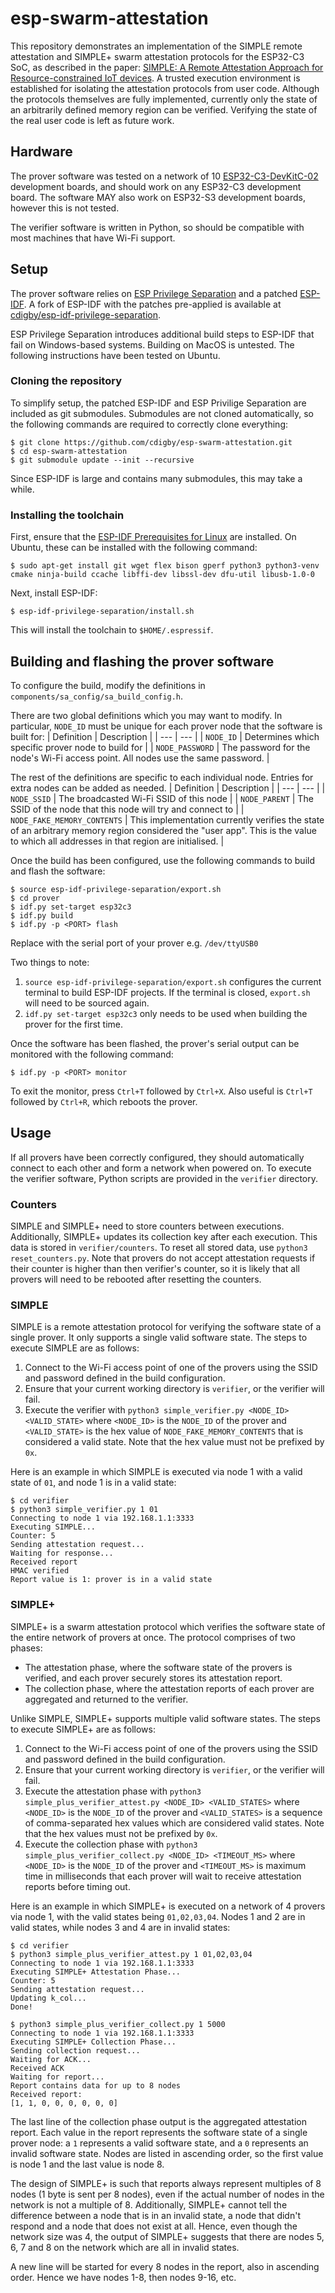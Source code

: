 # esp-swarm-attestation
This repository demonstrates an implementation of the SIMPLE remote attestation and SIMPLE+ swarm attestation protocols for the ESP32-C3 SoC, as described in the paper: [SIMPLE: A Remote Attestation Approach for Resource-constrained IoT devices](https://ieeexplore.ieee.org/abstract/document/9096052). A trusted execution environment is established for isolating the attestation protocols from user code. Although the protocols themselves are fully implemented, currently only the state of an arbitrarily defined memory region can be verified. Verifying the state of the real user code is left as future work.


## Hardware
The prover software was tested on a network of 10 [ESP32-C3-DevKitC-02](https://docs.espressif.com/projects/esp-idf/en/latest/esp32c3/hw-reference/esp32c3/user-guide-devkitc-02.html) development boards, and should work on any ESP32-C3 development board. The software MAY also work on ESP32-S3 development boards, however this is not tested.

The verifier software is written in Python, so should be compatible with most machines that have Wi-Fi support.


## Setup
The prover software relies on [ESP Privilege Separation](https://github.com/espressif/esp-privilege-separation) and a patched [ESP-IDF](https://github.com/espressif/esp-idf). A fork of ESP-IDF with the patches pre-applied is available at [cdigby/esp-idf-privilege-separation](https://github.com/cdigby/esp-idf-privilege-separation).

ESP Privilege Separation introduces additional build steps to ESP-IDF that fail on Windows-based systems. Building on MacOS is untested. The following instructions have been tested on Ubuntu. 

### Cloning the repository
To simplify setup, the patched ESP-IDF and ESP Privilige Separation are included as git submodules. Submodules are not cloned automatically, so the following commands are required to correctly clone everything:
```
$ git clone https://github.com/cdigby/esp-swarm-attestation.git
$ cd esp-swarm-attestation
$ git submodule update --init --recursive
```
Since ESP-IDF is large and contains many submodules, this may take a while.

### Installing the toolchain
First, ensure that the [ESP-IDF Prerequisites for Linux](https://docs.espressif.com/projects/esp-idf/en/latest/esp32/get-started/linux-macos-setup.html#get-started-prerequisites) are installed. On Ubuntu, these can be installed with the following command:
```
$ sudo apt-get install git wget flex bison gperf python3 python3-venv cmake ninja-build ccache libffi-dev libssl-dev dfu-util libusb-1.0-0
```

Next, install ESP-IDF:
```
$ esp-idf-privilege-separation/install.sh
```
This will install the toolchain to `$HOME/.espressif`.


## Building and flashing the prover software
To configure the build, modify the definitions in `components/sa_config/sa_build_config.h`.

There are two global definitions which you may want to modify. In particular, `NODE_ID` must be unique for each prover node that the software is built for:
| Definition | Description |
| --- | --- |
| `NODE_ID` | Determines which specific prover node to build for |
| `NODE_PASSWORD` | The password for the node's Wi-Fi access point. All nodes use the same password. |

The rest of the definitions are specific to each individual node. Entries for extra nodes can be added as needed.
| Definition | Description |
| --- | --- |
| `NODE_SSID` | The broadcasted Wi-Fi SSID of this node |
| `NODE_PARENT` | The SSID of the node that this node will try and connect to |
| `NODE_FAKE_MEMORY_CONTENTS` | This implementation currently verifies the state of an arbitrary memory region considered the "user app". This is the value to which all addresses in that region are initialised. |

Once the build has been configured, use the following commands to build and flash the software:
```
$ source esp-idf-privilege-separation/export.sh
$ cd prover
$ idf.py set-target esp32c3
$ idf.py build
$ idf.py -p <PORT> flash
```
Replace <PORT> with the serial port of your prover e.g. `/dev/ttyUSB0`

Two things to note:
1. `source esp-idf-privilege-separation/export.sh` configures the current terminal to build ESP-IDF projects. If the terminal is closed, `export.sh` will need to be sourced again.
2. `idf.py set-target esp32c3` only needs to be used when building the prover for the first time.

Once the software has been flashed, the prover's serial output can be monitored with the following command:
```
$ idf.py -p <PORT> monitor
```
To exit the monitor, press `Ctrl+T` followed by `Ctrl+X`. Also useful is `Ctrl+T` followed by `Ctrl+R`, which reboots the prover.


## Usage
If all provers have been correctly configured, they should automatically connect to each other and form a network when powered on.
To execute the verifier software, Python scripts are provided in the `verifier` directory.

### Counters
SIMPLE and SIMPLE+ need to store counters between executions. Additionally, SIMPLE+ updates its collection key after each execution. This data is stored in `verifier/counters`. To reset all stored data, use `python3 reset_counters.py`. Note that provers do not accept attestation requests if their counter is higher than then verifier's counter, so it is likely that all provers will need to be rebooted after resetting the counters.

### SIMPLE
SIMPLE is a remote attestation protocol for verifying the software state of a single prover. It only supports a single valid software state. The steps to execute SIMPLE are as follows:

1. Connect to the Wi-Fi access point of one of the provers using the SSID and password defined in the build configuration.
2. Ensure that your current working directory is `verifier`, or the verifier will fail.
3. Execute the verifier with `python3 simple_verifier.py <NODE_ID> <VALID_STATE>` where `<NODE_ID>` is the `NODE_ID` of the prover and `<VALID_STATE>` is the hex value of `NODE_FAKE_MEMORY_CONTENTS` that is considered a valid state. Note that the hex value must not be prefixed by `0x`.

Here is an example in which SIMPLE is executed via node 1 with a valid state of `01`, and node 1 is in a valid state:
```
$ cd verifier
$ python3 simple_verifier.py 1 01
Connecting to node 1 via 192.168.1.1:3333
Executing SIMPLE...
Counter: 5
Sending attestation request...
Waiting for response...
Received report
HMAC verified
Report value is 1: prover is in a valid state
```

### SIMPLE+
SIMPLE+ is a swarm attestation protocol which verifies the software state of the entire network of provers at once. The protocol comprises of two phases:
- The attestation phase, where the software state of the provers is verified, and each prover securely stores its attestation report.
- The collection phase, where the attestation reports of each prover are aggregated and returned to the verifier.

Unlike SIMPLE, SIMPLE+ supports multiple valid software states. The steps to execute SIMPLE+ are as follows:

1. Connect to the Wi-Fi access point of one of the provers using the SSID and password defined in the build configuration.
2. Ensure that your current working directory is `verifier`, or the verifier will fail.
3. Execute the attestation phase with `python3 simple_plus_verifier_attest.py <NODE_ID> <VALID_STATES>` where `<NODE_ID>` is the `NODE_ID` of the prover and `<VALID_STATES>` is a sequence of comma-separated hex values which are considered valid states. Note that the hex values must not be prefixed by `0x`.
4. Execute the collection phase with `python3 simple_plus_verifier_collect.py <NODE_ID> <TIMEOUT_MS>` where `<NODE_ID>` is the `NODE_ID` of the prover and `<TIMEOUT_MS>` is maximum time in milliseconds that each prover will wait to receive attestation reports before timing out.

Here is an example in which SIMPLE+ is executed on a network of 4 provers via node 1, with the valid states being `01,02,03,04`. Nodes 1 and 2 are in valid states, while nodes 3 and 4 are in invalid states:
```
$ cd verifier
$ python3 simple_plus_verifier_attest.py 1 01,02,03,04
Connecting to node 1 via 192.168.1.1:3333
Executing SIMPLE+ Attestation Phase...
Counter: 5
Sending attestation request...
Updating k_col...
Done!

$ python3 simple_plus_verifier_collect.py 1 5000
Connecting to node 1 via 192.168.1.1:3333
Executing SIMPLE+ Collection Phase...
Sending collection request...
Waiting for ACK...
Received ACK
Waiting for report...
Report contains data for up to 8 nodes
Received report:
[1, 1, 0, 0, 0, 0, 0, 0]
```

The last line of the collection phase output is the aggregated attestation report. Each value in the report represents the software state of a single prover node: a `1` represents a valid software state, and a `0` represents an invalid software state. Nodes are listed in ascending order, so the first value is node 1 and the last value is node 8.

The design of SIMPLE+ is such that reports always represent multiples of 8 nodes (1 byte is sent per 8 nodes), even if the actual number of nodes in the network is not a multiple of 8. Additionally, SIMPLE+ cannot tell the difference between a node that is in an invalid state, a node that didn't respond and a node that does not exist at all. Hence, even though the network size was 4, the output of SIMPLE+ suggests that there are nodes 5, 6, 7 and 8 on the network which are all in invalid states.

A new line will be started for every 8 nodes in the report, also in ascending order. Hence we have nodes 1-8, then nodes 9-16, etc.
